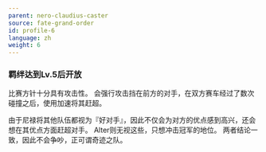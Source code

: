 ```yaml
---
parent: nero-claudius-caster
source: fate-grand-order
id: profile-6
language: zh
weight: 6
---
```


### 羁绊达到Lv.5后开放

比赛方针十分具有攻击性。
会强行攻击挡在前方的对手，在双方赛车经过了数次碰撞之后，使用加速将其赶超。

由于尼禄将其他队伍都视为『好对手』，因此不仅会为对方的优点感到高兴，还会想在其优点方面赶超对手。
Alter则无视这些，只想冲击冠军的地位。
两者结论一致，因此不会争吵，正可谓奇迹之队。
